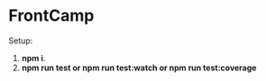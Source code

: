 # FrontCamp

Setup:

1. **npm i**.
2. **npm run test or npm run test:watch or npm run test:coverage**
